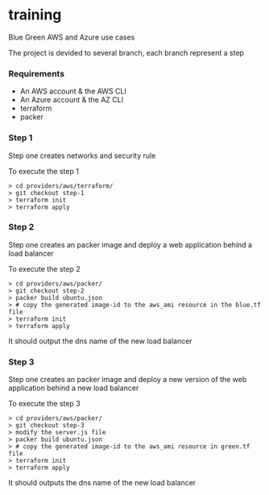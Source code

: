 # training
Blue Green AWS and Azure use cases

The project is devided to several branch, each branch represent a step

### Requirements

* An AWS account & the AWS CLI
* An Azure account & the AZ CLI
* terraform
* packer

 

### Step 1

Step one creates networks and security rule

To execute the step 1

```shell
> cd providers/aws/terraform/
> git checkout step-1
> terraform init
> terraform apply
```

### Step 2

Step one creates an packer image and deploy a web application behind a load balancer

To execute the step 2

```shell
> cd providers/aws/packer/
> git checkout step-2
> packer build ubuntu.json
> # copy the generated image-id to the aws_ami resource in the blue.tf file
> terraform init
> terraform apply
```

It should output the dns name of the new load balancer

### Step 3

Step one creates an packer image and deploy a new version of the web application behind a new load balancer

To execute the step 3

```shell
> cd providers/aws/packer/
> git checkout step-3
> modify the server.js file
> packer build ubuntu.json
> # copy the generated image-id to the aws_ami resource in green.tf file 
> terraform init
> terraform apply
```

It should outputs the dns name of the new load balancer
